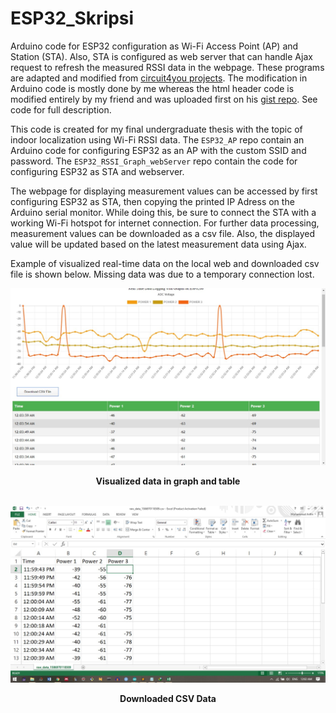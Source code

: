 # ESP32_Skripsi
Arduino code for ESP32 configuration as Wi-Fi Access Point (AP) and Station (STA). Also, STA is configured as web server that can handle Ajax request to refresh the measured RSSI data in the webpage. These programs are adapted and modified from [circuit4you projects](https://circuits4you.com/). The modification in Arduino code is mostly done by me whereas the html header code is modified entirely by my friend and was uploaded first on his [gist repo](https://gist.github.com/mwafa/c3a70e72e3064bcd1f3a6744e1128229#file-realtime-grafik-ajax-polling-html). See code for full description. 

This code is created for my final undergraduate thesis with the topic of indoor localization using Wi-Fi RSSI data. The `ESP32_AP` repo contain an Arduino code for configuring ESP32 as an AP with the custom SSID and password. The `ESP32_RSSI_Graph_webServer` repo contain the code for configuring ESP32 as STA and webserver. 

The webpage for displaying measurement values can be accessed by first configuring ESP32 as STA, then copying the printed IP Adress on the Arduino serial monitor. While doing this, be sure to connect the STA with a working Wi-Fi hotspot for internet connection. For further data processing, measurement values can be downloaded as a csv file. Also, the displayed value will be updated based on the latest measurement data using Ajax.

Example of visualized real-time data on the local web and downloaded csv file is shown below. Missing data was due to a temporary connection lost. 

![alt Visualized data](https://github.com/effendev/ESP32_Skripsi/blob/master/data1.jpeg "Visualized data in graph and table")
<p align="center">
	<b>Visualized data in graph and table</b><br>
	<br>
</p>

![alt CSV data](https://github.com/effendev/ESP32_Skripsi/blob/master/data2.jpeg "Downloaded CSV data")

<p align="center">
	<b>Downloaded CSV Data</b><br>
</p>

